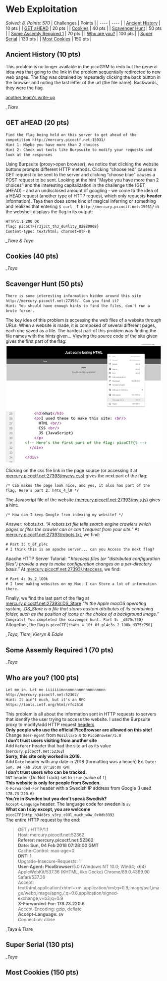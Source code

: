 # Web Exploitation

*Solved: 8, Points: 570*
| Challenges | Points |
| ---- | ---- |
| [Ancient History](#ancient-history-10-pts) | 10 pts |
| [GET aHEAD](#get-ahead-20-pts) | 20 pts |
| [Cookies](#cookies-40-pts) | 40 pts |
| [Scavenger Hunt](#scavenger-hunt-50-pts) | 50 pts |
| [Some Assemly Required 1](#some-assembly-required-1-70-pts) | 70 pts |
| [Who are you?](#who-are-you-100-points) | 100 pts |
| [Super Serial](#super-serial-130-pts) | 130 pts |
| [Most Cookies](#most-cookies-150-pts) | 150 pts |

## Ancient History (10 pts)

This problem is no longer available in the picoGYM to redo but the general idea was that going to the link in the problem sequentially redirected to new web pages. The flag was obtained by repeatedly clicking the back button in the browser and noting the last letter of the url (the file name). Backwards, they were the flag.

[another team's write-up](https://github.com/vivian-dai/PicoCTF2021-Writeup/blob/main/Web%20Exploitation/Ancient%20History/Ancient%20History.md)

*_Tiare*

## GET aHEAD (20 pts)

    Find the flag being held on this server to get ahead of the competition http://mercury.picoctf.net:15931/
    Hint 1: Maybe you have more than 2 choices
    Hint 2: Check out tools like Burpsuite to modify your requests and look at the responses
Using Burpsuite (proxy>open browser), we notice that clicking the website buttons prompts different HTTP methods. Clicking “choose red” causes a GET request to be sent to the server and clicking “choose blue” causes a POST request to be sent.
Looking at the hint “Maybe you have more than 2 choices” and the interesting capitalization in the challenge title (GET aHEAD) - and an undisclosed amount of googling - we come to the idea of a HEAD request (another type of HTTP request, which only requests __header__ information).
Taya then does some kind of magical inferring or something and realizes that entering `$ curl -I http://mercury.picoctf.net:15931/` in the webshell displays the flag in its output:
    
    HTTP/1.1 200 OK
    flag: picoCTF{r3j3ct_th3_du4l1ty_82880908}
    Content-type: text/html; charset=UTF-8

*_Tiare & Taya*

## Cookies (40 pts)

*_Taya*

## Scavenger Hunt (50 pts)

    There is some interesting information hidden around this site http://mercury.picoctf.net:27393/. Can you find it?
    Hint: You should have enough hints to find the files, don't run a brute forcer.
The key idea of this problem is accessing the web files of a website through URLs. When a website is made, it is composed of several different pages, each one saved as a file. The hardest part of this problem was finding the file names with the hints given…
Viewing the source code of the site given gives the first part of the flag:
![scavenger hunt 1](./pictures/scavenger-hunt-1.png "To view a page's source code")
![scavenger hunt 2](./pictures/scavenger-hunt-2.png "Part of the page's source code")  
  
Clicking on the css file link in the page source (or accessing it at [mercury.picoctf.net:27393/mycss.css](http://mercury.picoctf.net:27393/mycss.css)) gives the next part of the flag:  

    /* CSS makes the page look nice, and yes, it also has part of the flag. Here's part 2: h4ts_4_l0 */
The Javascript file of the website ([mercury.picoctf.net:27393/myjs.js](http://mercury.picoctf.net:27393/myjs.js)) gives a hint:  

    /* How can I keep Google from indexing my website? */
Answer: robots.txt. *“A robots.txt file tells search engine crawlers which pages or files the crawler can or can't request from your site.”* At [mercury.picoctf.net:27393/robots.txt](http://mercury.picoctf.net:27393/robots.txt), we find:
    
    # Part 3: t_0f_pl4c
    # I think this is an apache server... can you Access the next flag?
    
Apache HTTP Server Tutorial: *“.htaccess files (or "distributed configuration files") provide a way to make configuration changes on a per-directory basis.”* At [mercury.picoctf.net:27393/.htaccess](http://mercury.picoctf.net:27393/.htaccess), we find:

    # Part 4: 3s_2_lO0k
    # I love making websites on my Mac, I can Store a lot of information there.
Finally, we find the last part of the flag at [mercury.picoctf.net:27393/.DS_Store](http://mercury.picoctf.net:27393/.DS_Store) *“In the Apple macOS operating system, .DS_Store is a file that stores custom attributes of its containing folder, such as the position of icons or the choice of a background image.”*  
`Congrats! You completed the scavenger hunt. Part 5: _d375c750}`
Altogether, the flag is  `picoCTF{th4ts_4_l0t_0f_pl4c3s_2_lO0k_d375c750}`

*_Taya, Tiare, Kieryn & Eddie*

## Some Assemly Required 1 (70 pts)

*_Taya*

## Who are you? (100 pts)

    Let me in. Let me iiiiiiinnnnnnnnnnnnnnnnnnnn http://mercury.picoctf.net:52362/
    Hint: It ain't much, but it's an RFC https://tools.ietf.org/html/rfc2616
This problem is all about the information sent in HTTP requests to servers that identify the user trying to access the website. I used the Burpsuite proxy to modify/add HTTP request [headers](https://en.wikipedia.org/wiki/List_of_HTTP_header_fields).  
__Only people who use the official PicoBrowser are allowed on this site!__    
Change `User-Agent` from `Mozilla/5.0` to `PicoBrowser/5.0`  
__I don’t trust users visiting from another site__  
Add `Referer` header that had the site url as its value (`mercury.picoctf.net:52362`)   
__Sorry, this site only worked in 2018.__  
Add `Date` header with any date in 2018 (formatting was a beach) Ex. `Date: Sun, 04 Feb 2018 07:28:00 GMT`  
__I don’t trust users who can be tracked.__  
`DNT` header (Do Not Track) set to `true` (value of `1`)  
__This website is only for people from Sweden.__  
`X-Forwarded-For` header with a Swedish IP address from Google (I used `178.73.220.6`)  
__You’re in Sweden but you don’t speak Swedish?__  
`Accept-Language` header. The language code for sweden is `sv`  
__What can I say except, you are welcome__  
`picoCTF{http_h34d3rs_v3ry_c0Ol_much_w0w_0c0db339}`  
The entire HTTP request by the end:  
>GET / HTTP/1.1  
Host: mercury.picoctf.net:52362  
__Referer: mercury.picoctf.net:52362__  
__Date: Sun, 04 Feb 2018 07:28:00 GMT__  
Cache-Control: max-age=0  
__DNT: 1__  
Upgrade-Insecure-Requests: 1  
__User-Agent: PicoBrowser__/5.0 (Windows NT 10.0; Win64; x64) AppleWebKit/537.36 (KHTML, like Gecko) Chrome/89.0.4389.90 Safari/537.36  
Accept: text/html,application/xhtml+xml,application/xml;q=0.9,image/avif,image/webp,image/apng,*/*;q=0.8,application/signed-exchange;v=b3;q=0.9  
__X-Forwarded-For: 178.73.220.6__  
Accept-Encoding: gzip, deflate  
__Accept-Language: sv__  
Connection: close

_Taya & Tiare



## Super Serial (130 pts)

*_Taya*

## Most Cookies (150 pts)